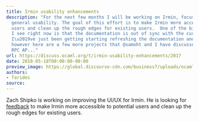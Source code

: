 ```yaml
---
title: Irmin usability enhancements
description: "For the next few months I will be working on Irmin, focusing on improving
  general usability. The goal of this effort is to make Irmin more accessible to potential
  users and clean up the rough edges for existing users.  One of the biggest problems
  I see right now is that the documentation is out of sync with the current implementation.
  I\u2019ve just been getting starting refreshing the documentation and tutorials,
  however here are a few more projects that @samoht and I have discussed:   Better
  RPC AP..."
url: https://discuss.ocaml.org/t/irmin-usability-enhancements/2017
date: 2018-05-18T00:00:00-00:00
preview_image: https://global.discourse-cdn.com/business7/uploads/ocaml/original/2X/d/d4dc9fe40b17e2bcced034f9fe103917b7999275.svg
authors:
- Tarides
source:
---
```


<p>Zach Shipko is working on improving the UI/UX for Irmin.
He is looking for <a href="https://discuss.ocaml.org/t/irmin-usability-enhancements/2017">feedback</a>
to make Irmin more accessible to potential users and clean up the rough edges for existing users.</p>
